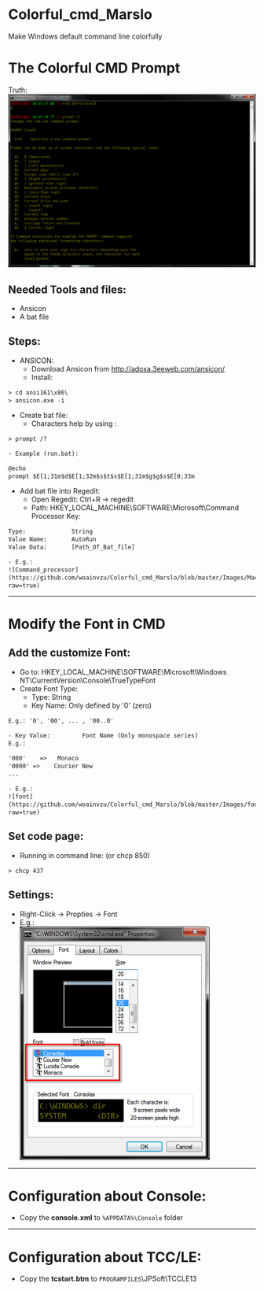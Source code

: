 Colorful_cmd_Marslo
===================

Make Windows default command line colorfully

# The Colorful CMD Prompt
Truth:  
![Truth](https://github.com/woainvzu/Colorful_cmd_Marslo/blob/master/Images/Truth.png?raw=true)

## Needed Tools and files:
  - Ansicon
  - A bat file

## Steps:
- ANSICON:
    - Download Ansicon from http://adoxa.3eeweb.com/ansicon/
    - Install:
<pre><code>> cd ansi161\x86\
> ansicon.exe -i
</code></pre>

- Create bat file:
    - Characters help by using :
<pre><code>> prompt /?
</code></pre>

    - Example (run.bat):
<pre><code>@echo
prompt $E[1;31m$d$E[1;32m$s$t$s$E[1;31m$g$g$s$E[0;33m
</code></pre>

- Add bat file into Regedit:
    - Open Regedit: Ctrl+R -> regedit
    - Path: HKEY_LOCAL_MACHINE\SOFTWARE\Microsoft\Command Processor
    Key:
<pre><code>Type:             String
Value Name:       AutoRun
Value Data:       [Path_Of_Bat_file]
</code></pre>
    - E.g.:   
    ![Command_processor](https://github.com/woainvzu/Colorful_cmd_Marslo/blob/master/Images/Machine_Command%20Processor.png?raw=true)

----------------------------
# Modify the Font in CMD

## Add the customize Font:
- Go to: HKEY_LOCAL_MACHINE\SOFTWARE\Microsoft\Windows NT\CurrentVersion\Console\TrueTypeFont
- Create Font Type:
    - Type:                  String
    - Key Name:       Only defined by '0' (zero)
<pre><code>E.g.: '0', '00', ... , '00..0'
</code></pre>
    - Key Value:         Font Name (Only monospace series)
    E.g.:
<pre><code>'000'    =>   Monaco
'0000' =>    Courier New
...
</code></pre>
    - E.g.:  
    ![font](https://github.com/woainvzu/Colorful_cmd_Marslo/blob/master/Images/font.png?raw=true)

## Set code page:
- Running in command line: (or chcp 850)
<pre><code>> chcp 437
</code></pre>

## Settings:
- Right-Click -> Propties -> Font
- E.g.:   
![propties](https://github.com/woainvzu/Colorful_cmd_Marslo/blob/master/Images/Propties.png?raw=true)


----------------------------
# Configuration about Console:
- Copy the **console.xml** to `%APPDATA%\Console` folder


----------------------------
# Configuration about TCC/LE:
- Copy the **tcstart.btm** to `PROGRAMFILES`\JPSoft\TCCLE13
